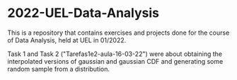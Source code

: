 # 2022-UEL-Data-Analysis
This is a repository that contains exercises and projects done for the course of Data Analysis, held at UEL in 01/2022.

Task 1 and Task 2 ("Tarefas1e2-aula-16-03-22") were about obtaining the interpolated versions of gaussian and gaussian CDF and generating some random sample from a distribution.
